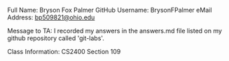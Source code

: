 Full Name: Bryson Fox Palmer
GitHub Username: BrysonFPalmer
eMail Address: bp509821@ohio.edu

Message to TA: I recorded my answers in the answers.md file listed on my github repository called 'git-labs'.

Class Information: CS2400 Section 109
